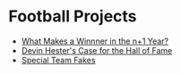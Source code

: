# Football Projects

- [What Makes a Winnner in the n+1 Year?](https://www.linkedin.com/posts/jarrett-markman_paper-activity-6998020934183874560-YTbF?utm_source=share&utm_medium=member_desktop)
- [Devin Hester's Case for the Hall of Fame](https://rpubs.com/jlmanalytics/1001350)
- [Special Team Fakes](https://rpubs.com/jlmanalytics/991536)
